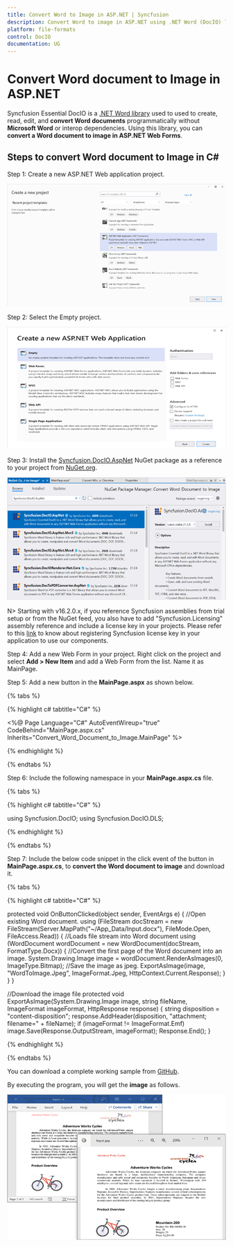 ```yaml
---
title: Convert Word to Image in ASP.NET | Syncfusion 
description: Convert Word to image in ASP.NET using .NET Word (DocIO) library without Microsoft Word or interop dependencies.
platform: file-formats
control: DocIO
documentation: UG
---
```


# Convert Word document to Image in ASP.NET

Syncfusion Essential DocIO is a [.NET Word library](https://www.syncfusion.com/document-processing/word-framework/net/word-library) used to used to create, read, edit, and **convert Word documents** programmatically without **Microsoft Word** or interop dependencies. Using this library, you can **convert a Word document to image in ASP.NET Web Forms**.

## Steps to convert Word document to Image in C#

Step 1: Create a new ASP.NET Web application project.

![Create ASP.NET Web application in Visual Studio](ASP-NET_images/CreateProjectforConversion.png)

Step 2: Select the Empty project.

![Create ASP.NET Web application in Visual Studio](ASP-NET_images/ASPNET.png)

Step 3: Install the [Syncfusion.DocIO.AspNet](https://www.nuget.org/packages/Syncfusion.DocIO.AspNet) NuGet package as a reference to your project from [NuGet.org](https://www.nuget.org/).

![Install Syncfusion.DocIO.AspNet NuGet package](ASP-NET_images/Nuget-Package-WordtoImage.png)

N> Starting with v16.2.0.x, if you reference Syncfusion assemblies from trial setup or from the NuGet feed, you also have to add "Syncfusion.Licensing" assembly reference and include a license key in your projects. Please refer to this [link](https://help.syncfusion.com/common/essential-studio/licensing/overview) to know about registering Syncfusion license key in your application to use our components.

Step 4: Add a new Web Form in your project. Right click on the project and select **Add > New Item** and add a Web Form from the list. Name it as MainPage.

Step 5: Add a new button in the **MainPage.aspx** as shown below.

{% tabs %}

{% highlight c# tabtitle="C#" %}

<%@ Page Language="C#" AutoEventWireup="true" CodeBehind="MainPage.aspx.cs" Inherits="Convert_Word_Document_to_Image.MainPage" %>

<!DOCTYPE html>
<html xmlns="http://www.w3.org/1999/xhtml">
<head runat="server">
<title></title>
</head>
<body>
    <form id="form1" runat="server">
        <div>
             <asp:Button ID="Button1" runat="server" Text="Convert Word to Image" OnClick="OnButtonClicked" />
        </div>
    </form>
</body>
</html>

{% endhighlight %}

{% endtabs %}

Step 6: Include the following namespace in your **MainPage.aspx.cs** file.

{% tabs %}

{% highlight c# tabtitle="C#" %}

using Syncfusion.DocIO;
using Syncfusion.DocIO.DLS;

{% endhighlight %}

{% endtabs %}

Step 7: Include the below code snippet in the click event of the button in **MainPage.aspx.cs**, to **convert the Word document to image** and download it.

{% tabs %}

{% highlight c# tabtitle="C#" %}

protected void OnButtonClicked(object sender, EventArgs e)
{
    //Open existing Word document.
    using (FileStream docStream = new FileStream(Server.MapPath("~/App_Data/Input.docx"), FileMode.Open, FileAccess.Read))
    {
        //Loads file stream into Word document
        using (WordDocument wordDocument = new WordDocument(docStream, FormatType.Docx))
        {
            //Convert the first page of the Word document into an image.
            System.Drawing.Image image = wordDocument.RenderAsImages(0, ImageType.Bitmap);
            //Save the image as jpeg.
            ExportAsImage(image, "WordToImage.Jpeg", ImageFormat.Jpeg, HttpContext.Current.Response);
        }
    }
}

//Download the image file
protected void ExportAsImage(System.Drawing.Image image, string fileName, ImageFormat imageFormat, HttpResponse response)
{
    string disposition = "content-disposition";
    response.AddHeader(disposition, "attachment; filename=" + fileName);
    if (imageFormat != ImageFormat.Emf)
        image.Save(Response.OutputStream, imageFormat);
    Response.End();
}

{% endhighlight %}

{% endtabs %}

You can download a complete working sample from [GitHub](https://github.com/SyncfusionExamples/DocIO-Examples/tree/main/Word-to-Image-conversion/Convert-Word-to-image/ASP.NET).

By executing the program, you will get the **image** as follows.

![Word to Image in ASP.NET](WordToPDF_images/Output-WordtoImage.png)

